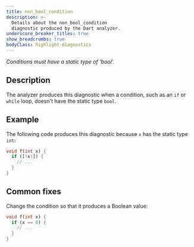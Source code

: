 ```yaml
---
title: non_bool_condition
description: >-
  Details about the non_bool_condition
  diagnostic produced by the Dart analyzer.
underscore_breaker_titles: true
show_breadcrumbs: true
bodyClass: highlight-diagnostics
---
```


_Conditions must have a static type of 'bool'._

## Description

The analyzer produces this diagnostic when a condition, such as an `if` or
`while` loop, doesn't have the static type `bool`.

## Example

The following code produces this diagnostic because `x` has the static type
`int`:

```dart
void f(int x) {
  if ([!x!]) {
    // ...
  }
}
```

## Common fixes

Change the condition so that it produces a Boolean value:

```dart
void f(int x) {
  if (x == 0) {
    // ...
  }
}
```
